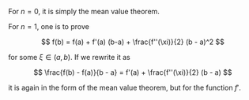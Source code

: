 For $n = 0$, it is simply the mean value theorem.

For $n = 1$, one is to prove

$$
f(b) = f(a) + f'(a) (b-a) + \frac{f''(\xi)}{2} (b - a)^2
$$

for some $\xi \in (a, b)$. If we rewrite it as

$$
\frac{f(b) - f(a)}{b - a} = f'(a) + \frac{f''(\xi)}{2} (b - a)
$$

it is again in the form of the mean value theorem, but for the function $f'$.
